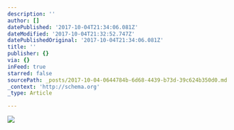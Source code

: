 ```yaml
---
description: ''
author: []
datePublished: '2017-10-04T21:34:06.081Z'
dateModified: '2017-10-04T21:32:52.747Z'
datePublishedOriginal: '2017-10-04T21:34:06.081Z'
title: ''
publisher: {}
via: {}
inFeed: true
starred: false
sourcePath: _posts/2017-10-04-0644784b-6d68-4439-b73d-39c624b350d0.md
_context: 'http://schema.org'
_type: Article

---
```

![](https://the-grid-user-content.s3-us-west-2.amazonaws.com/6d2575d9-71d8-4edb-bd85-89860e1b4165.jpg)